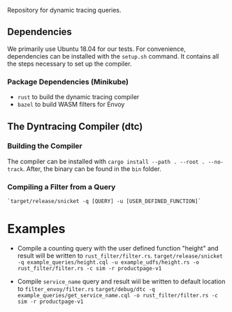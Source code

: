 Repository for dynamic tracing queries.

## Dependencies
We primarily use Ubuntu 18.04 for our tests. For convenience, dependencies can be installed with the `setup.sh` command. It contains all the steps necessary to set up the compiler.

### Package Dependencies (Minikube)
- `rust` to build the dynamic tracing compiler
- `bazel` to build WASM filters for Envoy


## The Dyntracing Compiler (dtc)

### Building the Compiler
The compiler can be installed with `cargo install --path . --root . --no-track`.
After, the binary can be found in the `bin` folder.

### Compiling a Filter from a Query
```
`target/release/snicket -q [QUERY] -u [USER_DEFINED_FUNCTION]` 
```

# Examples
- Compile a counting query with the user defined function "height" and result will be written to `rust_filter/filter.rs`.
`target/release/snicket -q example_queries/height.cql -u example_udfs/height.rs -o rust_filter/filter.rs -c sim -r productpage-v1`

- Compile `service_name` query and result wiil be written to default location to `filter_envoy/filter.rs`
`target/debug/dtc -q example_queries/get_service_name.cql -o rust_filter/filter.rs -c sim -r productpage-v1`

